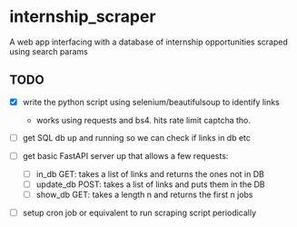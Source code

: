 
# internship_scraper

A web app interfacing with a database of internship opportunities scraped using search params

## TODO

- [X] write the python script using selenium/beautifulsoup to identify links
  
  - works using requests and bs4. hits rate limit captcha tho.

- [ ] get SQL db up and running so we can check if links in db etc
- [ ] get basic FastAPI server up that allows a few requests:
  - [ ] in_db GET: takes a list of links and returns the ones not in DB
  - [ ] update_db POST: takes a list of links and puts them in the DB
  - [ ] show_db GET: takes a length n and returns the first n jobs
- [ ] setup cron job or equivalent to run scraping script periodically
